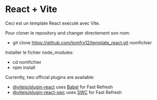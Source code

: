 # React + Vite

Ceci est un template React executé avec Vite.

Pour cloner le repository and changer directement son nom:

- git clone https://github.com/tomfrx12/template_react.git nomfichier

Installer le fichier node_modules:

- cd nomfichier
- npm install

Currently, two official plugins are available:

- [@vitejs/plugin-react](https://github.com/vitejs/vite-plugin-react/blob/main/packages/plugin-react/README.md) uses [Babel](https://babeljs.io/) for Fast Refresh
- [@vitejs/plugin-react-swc](https://github.com/vitejs/vite-plugin-react-swc) uses [SWC](https://swc.rs/) for Fast Refresh

